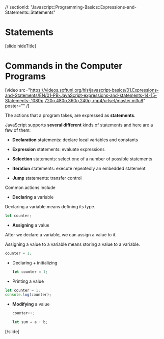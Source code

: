 // sectionId: "Javascript::Programming-Basics::Expressions-and-Statements::Statements"

# Statements

[slide hideTitle]
# Commands in the Computer Programs

[video src="https://videos.softuni.org/hls/javascript-basics/01.Expressions-and-Statements/EN/01-PB-JavaScript-expressions-and-statements-14-15-Statements-,1080p,720p,480p,360p,240p,.mp4/urlset/master.m3u8" poster="" /]

The actions that a program takes, are expressed as **statements**.

JavaScript supports **several different** kinds of statements and here are a few of them:

* **Declaration** statements: declare local variables and constants

* **Expression** statements: evaluate expressions

* **Selection** statements: select one of a number of possible statements

* **Iteration** statements: execute repeatedly an embedded statement

* **Jump** statements: transfer control
  
Common actions include

-  **Declaring** a variable

  Declaring a variable means defining its type.

```js
let counter;
```

-  **Assigning** a value

After we declare a variable, we can assign a value to it.
  
Assigning a value to a variable means storing a value to a variable.

  ```js
  counter = 1;
  ```

- Declaring \+ initializing

  ```js
  let counter = 1;
  ```

- Printing a value

```js live
let counter = 1;
console.log(counter);
```

- **Modifying** a value

  ```js
  counter++;
  ```
  
  ```js
  let sum = a + b;
  ```
  
[/slide]
